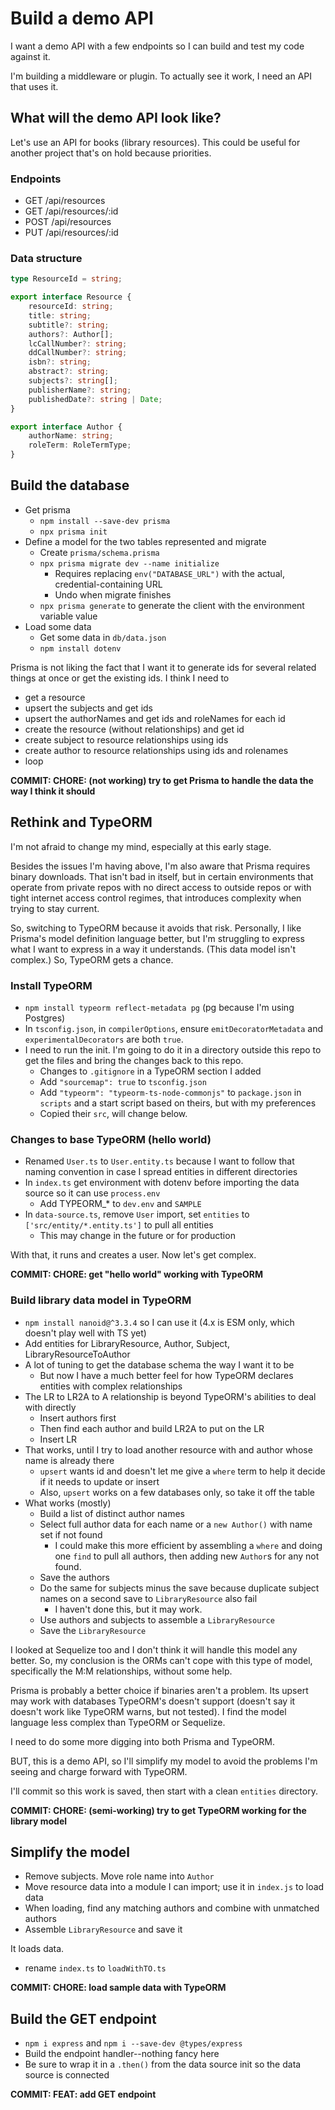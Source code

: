 # Build a demo API

I want a demo API with a few endpoints so I can build and test my code against it.

I'm building a middleware or plugin. To actually see it work, I need an API that uses it.

## What will the demo API look like?

Let's use an API for books (library resources). This could be useful for another project that's on hold because priorities.

### Endpoints

-  GET /api/resources
-  GET /api/resources/:id
-  POST /api/resources
-  PUT /api/resources/:id

### Data structure

```typescript
type ResourceId = string;

export interface Resource {
	resourceId: string;
	title: string;
	subtitle?: string;
	authors?: Author[];
	lcCallNumber?: string;
	ddCallNumber?: string;
	isbn?: string;
	abstract?: string;
	subjects?: string[];
	publisherName?: string;
	publishedDate?: string | Date;
}

export interface Author {
	authorName: string;
	roleTerm: RoleTermType;
}
```

## Build the database

-  Get prisma
   -  `npm install --save-dev prisma`
   -  `npx prisma init`
-  Define a model for the two tables represented and migrate
   -  Create `prisma/schema.prisma`
   -  `npx prisma migrate dev --name initialize`
      -  Requires replacing `env("DATABASE_URL")` with the actual, credential-containing URL
      -  Undo when migrate finishes
   -  `npx prisma generate` to generate the client with the environment variable value
-  Load some data
   -  Get some data in `db/data.json`
   -  `npm install dotenv`

Prisma is not liking the fact that I want it to generate ids for several related things at once or get the existing ids. I think I need to

-  get a resource
-  upsert the subjects and get ids
-  upsert the authorNames and get ids and roleNames for each id
-  create the resource (without relationships) and get id
-  create subject to resource relationships using ids
-  create author to resource relationships using ids and rolenames
-  loop

**COMMIT: CHORE: (not working) try to get Prisma to handle the data the way I think it should**

## Rethink and TypeORM

I'm not afraid to change my mind, especially at this early stage.

Besides the issues I'm having above, I'm also aware that Prisma requires binary downloads. That isn't bad in itself, but in certain environments that operate from private repos with no direct access to outside repos or with tight internet access control regimes, that introduces complexity when trying to stay current.

So, switching to TypeORM because it avoids that risk. Personally, I like Prisma's model definition language better, but I'm struggling to express what I want to express in a way it understands. (This data model isn't complex.) So, TypeORM gets a chance.

### Install TypeORM

-  `npm install typeorm reflect-metadata pg` (pg because I'm using Postgres)
-  In `tsconfig.json`, in `compilerOptions`, ensure `emitDecoratorMetadata` and `experimentalDecorators` are both `true`.
-  I need to run the init. I'm going to do it in a directory outside this repo to get the files and bring the changes back to this repo.
   -  Changes to `.gitignore` in a TypeORM section I added
   -  Add `"sourcemap": true` to `tsconfig.json`
   -  Add `"typeorm": "typeorm-ts-node-commonjs"` to `package.json` in `scripts` and a start script based on theirs, but with my preferences
   -  Copied their `src`, will change below.

### Changes to base TypeORM (hello world)

-  Renamed `User.ts` to `User.entity.ts` because I want to follow that naming convention in case I spread entities in different directories
-  In `index.ts` get environment with dotenv before importing the data source so it can use `process.env`
   -  Add TYPEORM\_\* to `dev.env` and `SAMPLE`
-  In `data-source.ts`, remove `User` import, set `entities` to `['src/entity/*.entity.ts']` to pull all entities
   -  This may change in the future or for production

With that, it runs and creates a user. Now let's get complex.

**COMMIT: CHORE: get "hello world" working with TypeORM**

### Build library data model in TypeORM

-  `npm install nanoid@^3.3.4` so I can use it (4.x is ESM only, which doesn't play well with TS yet)
-  Add entities for LibraryResource, Author, Subject, LibraryResourceToAuthor
-  A lot of tuning to get the database schema the way I want it to be
   -  But now I have a much better feel for how TypeORM declares entities with complex relationships
-  The LR to LR2A to A relationship is beyond TypeORM's abilities to deal with directly
   -  Insert authors first
   -  Then find each author and build LR2A to put on the LR
   -  Insert LR
-  That works, until I try to load another resource with and author whose name is already there
   -  `upsert` wants id and doesn't let me give a `where` term to help it decide if it needs to update or insert
   -  Also, `upsert` works on a few databases only, so take it off the table
-  What works (mostly)
   -  Build a list of distinct author names
   -  Select full author data for each name or a `new Author()` with name set if not found
      -  I could make this more efficient by assembling a `where` and doing one `find` to pull all authors, then adding new `Author`s for any not found.
   -  Save the authors
   -  Do the same for subjects minus the save because duplicate subject names on a second save to `LibraryResource` also fail
      -  I haven't done this, but it may work.
   -  Use authors and subjects to assemble a `LibraryResource`
   -  Save the `LibraryResource`

I looked at Sequelize too and I don't think it will handle this model any better. So, my conclusion is the ORMs can't cope with this type of model, specifically the M:M relationships, without some help.

Prisma is probably a better choice if binaries aren't a problem. Its upsert may work with databases TypeORM's doesn't support (doesn't say it doesn't work like TypeORM warns, but not tested). I find the model language less complex than TypeORM or Sequelize.

I need to do some more digging into both Prisma and TypeORM.

BUT, this is a demo API, so I'll simplify my model to avoid the problems I'm seeing and charge forward with TypeORM.

I'll commit so this work is saved, then start with a clean `entities` directory.

**COMMIT: CHORE: (semi-working) try to get TypeORM working for the library model**

## Simplify the model

-  Remove subjects. Move role name into `Author`
-  Move resource data into a module I can import; use it in `index.js` to load data
-  When loading, find any matching authors and combine with unmatched authors
-  Assemble `LibraryResource` and save it

It loads data.

-  rename `index.ts` to `loadWithTO.ts`

**COMMIT: CHORE: load sample data with TypeORM**

## Build the GET endpoint

-  `npm i express` and `npm i --save-dev @types/express`
-  Build the endpoint handler--nothing fancy here
-  Be sure to wrap it in a `.then()` from the data source init so the data source is connected

**COMMIT: FEAT: add GET endpoint**
